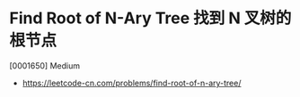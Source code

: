 # Find Root of N-Ary Tree 找到 N 叉树的根节点

[0001650] Medium

- https://leetcode-cn.com/problems/find-root-of-n-ary-tree/
